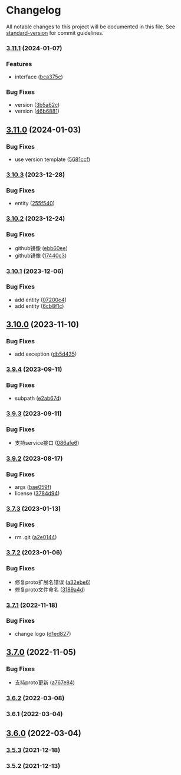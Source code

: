 # Changelog

All notable changes to this project will be documented in this file. See [standard-version](https://github.com/conventional-changelog/standard-version) for commit guidelines.

### [3.11.1](https://github.com/koatty/koatty_cli/compare/v3.11.0...v3.11.1) (2024-01-07)


### Features

* interface ([bca375c](https://github.com/koatty/koatty_cli/commit/bca375c5e5b46db3df4dca5f54d7670a7682bfb9))


### Bug Fixes

* version ([3b5a62c](https://github.com/koatty/koatty_cli/commit/3b5a62c806d7c6a942e5cc0865ca3a5300f5c16f))
* version ([46b6881](https://github.com/koatty/koatty_cli/commit/46b688121e0f636351af1992671849c7daaa866b))

## [3.11.0](https://github.com/koatty/koatty_cli/compare/v3.10.3...v3.11.0) (2024-01-03)


### Bug Fixes

* use version template ([5681ccf](https://github.com/koatty/koatty_cli/commit/5681ccf30d1d368d5bbcfe62df2d87b58fb59d09))

### [3.10.3](https://github.com/koatty/koatty_cli/compare/v3.10.2...v3.10.3) (2023-12-28)


### Bug Fixes

* entity ([255f540](https://github.com/koatty/koatty_cli/commit/255f540d926961ad6d4f9a230b0d4da380aa9dc9))

### [3.10.2](https://github.com/koatty/koatty_cli/compare/v3.10.1...v3.10.2) (2023-12-24)


### Bug Fixes

* github镜像 ([ebb60ee](https://github.com/koatty/koatty_cli/commit/ebb60ee16642b0e203179cf7f282bff121434b1b))
* github镜像 ([17440c3](https://github.com/koatty/koatty_cli/commit/17440c3c9f65ba018e1966467b7e451c069b3c0f))

### [3.10.1](https://github.com/koatty/koatty_cli/compare/v3.10.0...v3.10.1) (2023-12-06)


### Bug Fixes

* add entity ([07200c4](https://github.com/koatty/koatty_cli/commit/07200c49e4158ead26b756469adccc6793c562f6))
* add entity ([6cb8f1c](https://github.com/koatty/koatty_cli/commit/6cb8f1c9c899895b7a70ecbc89bea4f6c478f30b))

## [3.10.0](https://github.com/koatty/koatty_cli/compare/v3.9.4...v3.10.0) (2023-11-10)


### Bug Fixes

* add exception ([db5d435](https://github.com/koatty/koatty_cli/commit/db5d4351674a4dc929fa06b54ace3a69a3ec8c38))

### [3.9.4](https://github.com/koatty/koatty_cli/compare/v3.9.3...v3.9.4) (2023-09-11)


### Bug Fixes

* subpath ([e2ab67d](https://github.com/koatty/koatty_cli/commit/e2ab67dafd651baebe46ea5019ac3d7a8d5b2028))

### [3.9.3](https://github.com/koatty/koatty_cli/compare/v3.9.2...v3.9.3) (2023-09-11)


### Bug Fixes

* 支持service接口 ([086afe6](https://github.com/koatty/koatty_cli/commit/086afe639a1d0fb2374b41396b856c1b0d32268e))

### [3.9.2](https://github.com/koatty/koatty_cli/compare/v3.7.3...v3.9.2) (2023-08-17)


### Bug Fixes

* args ([bae059f](https://github.com/koatty/koatty_cli/commit/bae059ffce51331473d55e03df52241197d8a8ec))
* license ([3784d94](https://github.com/koatty/koatty_cli/commit/3784d949f3dda69a3c6e4cdc8cee92b094a589ee))

### [3.7.3](https://github.com/koatty/koatty_cli/compare/v3.7.2...v3.7.3) (2023-01-13)


### Bug Fixes

* rm .git ([a2e0144](https://github.com/koatty/koatty_cli/commit/a2e0144d04f0e96f63b2a53a0adc02be05d15993))

### [3.7.2](https://github.com/koatty/koatty_cli/compare/v3.7.1...v3.7.2) (2023-01-06)


### Bug Fixes

* 修复proto扩展名错误 ([a32ebe6](https://github.com/koatty/koatty_cli/commit/a32ebe6cbba5d3d77a6a7b86d0ad41494aea00b0))
* 修复proto文件命名 ([3189a4d](https://github.com/koatty/koatty_cli/commit/3189a4d9203f910bda671bb68b06dfec1ccec509))

### [3.7.1](https://github.com/koatty/koatty_cli/compare/v3.7.0...v3.7.1) (2022-11-18)


### Bug Fixes

* change logo ([d1ed827](https://github.com/koatty/koatty_cli/commit/d1ed827cc4603cd410081907155e4c0fc726881e))

## [3.7.0](https://github.com/koatty/koatty_cli/compare/v3.6.2...v3.7.0) (2022-11-05)


### Bug Fixes

* 支持proto更新 ([a767e84](https://github.com/koatty/koatty_cli/commit/a767e8428d753cea507af40c62bb5067ab26ca8a))

### [3.6.2](https://github.com/koatty/koatty_cli/compare/v3.6.1...v3.6.2) (2022-03-08)

### 3.6.1 (2022-03-04)

## [3.6.0](https://github.com/koatty/koatty_cli/compare/v3.5.3...v3.6.0) (2022-03-04)

### [3.5.3](https://github.com/thinkkoa/koatty_cli/compare/v3.5.2...v3.5.3) (2021-12-18)

### 3.5.2 (2021-12-13)
